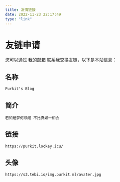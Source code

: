 ```yaml
---
title: 友情链接
date: 2022-11-23 22:17:49
type: "link"
---
```

# 友链申请

您可以通过 [我的邮箱](mailto:purkit@outlook.com) 联系我交换友链，以下是本站信息：


## 名称

```
Purkit's Blog
```


## 简介

```
若知是梦何须醒 不比真如一相会
```


## 链接

```
https://purkit.lockey.icu/
```


## 头像

```
https://s3.tebi.io/img.purkit.ml/avater.jpg
```
